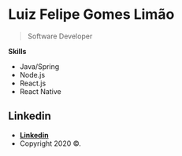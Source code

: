 
# Luiz Felipe Gomes Limão

>Software Developer

**Skills**

- Java/Spring
- Node.js
- React.js
- React Native

## Linkedin

- **[Linkedin](https://www.linkedin.com/in/luiz-felipe-limao/)**
- Copyright 2020 ©.
